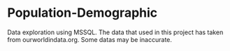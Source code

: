 # Population-Demographic
Data exploration using MSSQL.
The data that used in this project has taken from ourworldindata.org. Some datas may be inaccurate.
